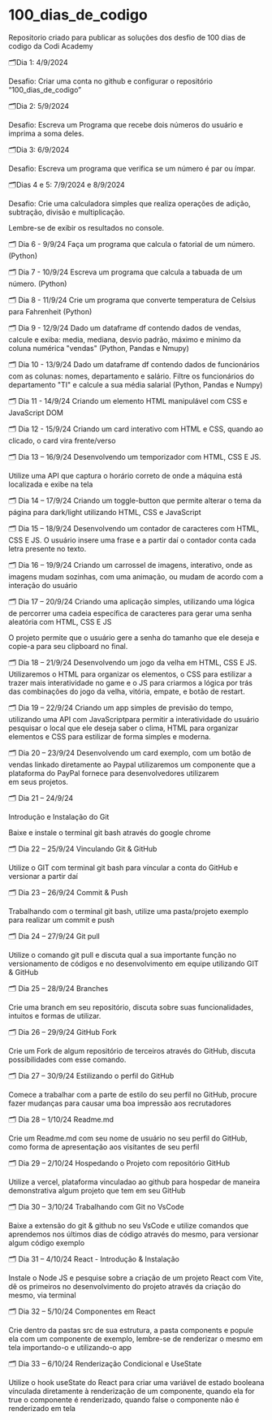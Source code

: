 # 100_dias_de_codigo
Repositorio criado para publicar as soluções dos desfio de 100 dias de codigo da Codi Academy

🗂️Dia 1: 4/9/2024

Desafio: Criar uma conta no github e configurar o repositório “100_dias_de_codigo”


🗂️Dia 2: 5/9/2024

Desafio: Escreva um Programa que recebe dois números do usuário e imprima a soma deles.


🗂️Dia 3: 6/9/2024

Desafio: Escreva um programa que verifica se um número é par ou ímpar.



🗂️Dias 4 e 5: 7/9/2024 e 8/9/2024

Desafio: Crie uma calculadora simples que realiza operações de adição, subtração, divisão e multiplicação.

Lembre-se de exibir os resultados no console.


🗂️ Dia 6 - 9/9/24
Faça um programa que calcula o fatorial de um número. (Python)

🗂️ Dia 7 - 10/9/24
Escreva um programa que calcula a tabuada de um número. (Python)

🗂️ Dia 8 - 11/9/24
Crie um programa que converte temperatura de Celsius para Fahrenheit
(Python)

🗂️ Dia 9 - 12/9/24
Dado um dataframe df contendo dados de vendas, calcule e exiba: media, mediana, desvio padrão, máximo e mínimo da coluna numérica "vendas" (Python, Pandas e Nmupy)

🗂️ Dia 10 - 13/9/24
Dado um dataframe df contendo dados de funcionários com as colunas: nomes, departamento e salário. Filtre os funcionários do departamento "TI" e calcule a sua média salarial (Python, Pandas e Numpy)

🗂️ Dia 11 - 14/9/24
Criando um elemento HTML manipulável com CSS e JavaScript DOM

🗂️ Dia 12 - 15/9/24
Criando um card interativo com HTML e CSS, quando ao clicado, o card vira frente/verso

🗂️ Dia 13 – 16/9/24
Desenvolvendo um temporizador com HTML, CSS E JS. 

Utilize uma API que captura o horário correto de onde a máquina está localizada e 
exibe na tela

🗂️ Dia 14 – 17/9/24
Criando um toggle-button que permite alterar o tema da página para dark/light utilizando
HTML, CSS e JavaScript

🗂️ Dia 15 – 18/9/24
Desenvolvendo um contador de caracteres com HTML, CSS E JS. O usuário insere uma
frase e a partir daí o contador conta cada letra presente no texto.

🗂️ Dia 16 – 19/9/24
Criando um carrossel de imagens, interativo, onde as imagens mudam sozinhas, com 
uma animação, ou mudam de acordo com a interação do usuário

🗂️ Dia 17 – 20/9/24
Criando uma aplicação simples, utilizando uma lógica de percorrer uma cadeia específica
de caracteres para gerar uma senha aleatória com HTML, CSS E JS

O projeto permite que o usuário gere a senha do tamanho que ele deseja e copie-a
para seu clipboard no final.

🗂️ Dia 18 – 21/9/24
Desenvolvendo um jogo da velha em HTML, CSS E JS. Utilizaremos o HTML para
organizar os elementos, o CSS para estilizar a trazer mais interatividade no game e o JS
para criarmos a lógica por trás das combinações do jogo da velha, vitória, empate, e 
botão de restart.

🗂️ Dia 19 – 22/9/24
Criando um app simples de previsão do tempo, utilizando uma API com JavaScriptpara
permitir a interatividade do usuário pesquisar o local que ele deseja saber o clima, HTML
para organizar elementos e CSS para estilizar de forma simples e moderna.

🗂️ Dia 20 – 23/9/24
Desenvolvendo um card exemplo, com um botão de vendas linkado diretamente ao Paypal
utilizaremos um componente que a plataforma do PayPal fornece para desenvolvedores
utilizarem em seus projetos.

🗂️ Dia 21 – 24/9/24

Introdução e Instalação do Git

Baixe e instale o terminal git bash através do google chrome

🗂️ Dia 22 – 25/9/24
Vinculando Git & GitHub

Utilize o GIT com terminal git bash para víncular a conta do GitHub e versionar a partir daí

🗂️ Dia 23 – 26/9/24
Commit & Push

Trabalhando com o terminal git bash, utilize uma pasta/projeto exemplo para realizar um commit e push

🗂️ Dia 24 – 27/9/24
Git pull

Utilize o comando git pull e discuta qual a sua importante função no versionamento
de códigos e no desenvolvimento em equipe utilizando GIT & GitHub

🗂️ Dia 25 – 28/9/24
Branches

Crie uma branch em seu repositório, discuta sobre suas funcionalidades, intuitos e formas de utilizar.

🗂️ Dia 26 – 29/9/24
GitHub Fork

Crie um Fork de algum repositório de terceiros através do GitHub, discuta possibilidades com esse comando.


🗂️ Dia 27 – 30/9/24
Estilizando o perfil do GitHub

Comece a trabalhar com a parte de estilo do seu perfil no GitHub, procure fazer mudanças para causar uma boa impressão aos recrutadores

🗂️ Dia 28 – 1/10/24
Readme.md

Crie um Readme.md com seu nome de usuário no seu perfil do GitHub, como forma de apresentação aos visitantes de seu perfil

🗂️ Dia 29 – 2/10/24
Hospedando o Projeto com repositório GitHub

Utilize a vercel, plataforma vinculadao ao github para hospedar de maneira demonstrativa algum projeto que tem em seu GitHub

🗂️ Dia 30 – 3/10/24
Trabalhando com Git no VsCode

Baixe a extensão do git & github no seu VsCode e utilize comandos que aprendemos nos últimos dias de código através do mesmo, para versionar algum código exemplo

🗂️ Dia 31 – 4/10/24
React - Introdução & Instalação

Instale o Node JS e pesquise sobre a criação de um projeto React com Vite, dê os primeiros no desenvolvimento do projeto através da criação do mesmo, via terminal

🗂️ Dia 32 – 5/10/24
Componentes em React

Crie dentro da pastas src de sua estrutura, a pasta components e popule ela com um componente de exemplo, lembre-se de renderizar o mesmo em tela importando-o e utilizando-o app  

🗂️ Dia 33 – 6/10/24
Renderização Condicional e UseState

Utilize o hook useState do React para criar uma variável de estado booleana vínculada diretamente à renderização de um componente, quando ela for true o componente é renderizado, quando false o componente não é renderizado em tela